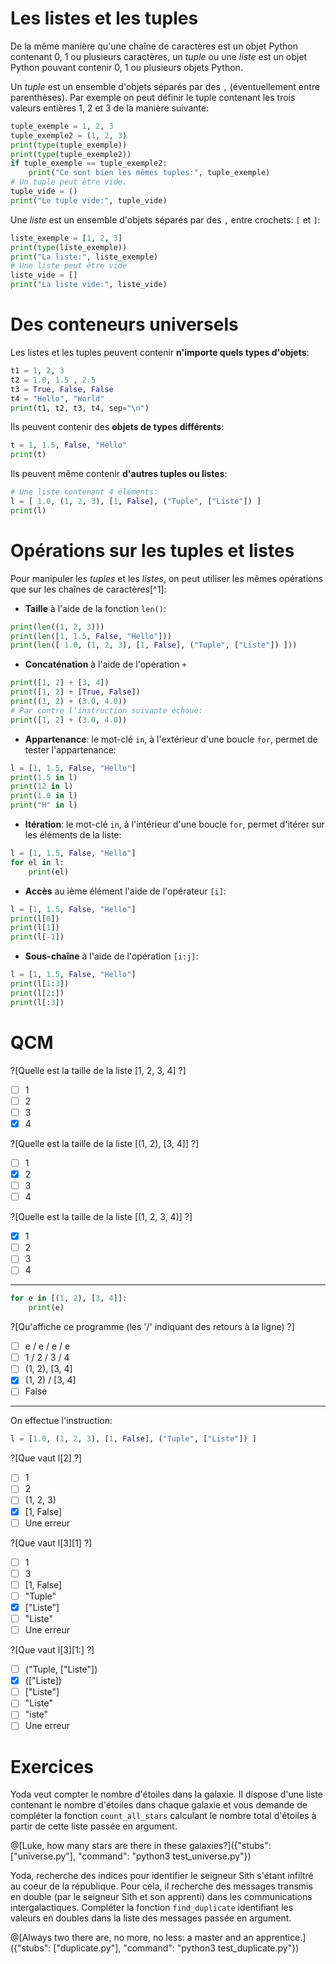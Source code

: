 # Les listes et les tuples

De la même manière qu'une chaîne de caractères est un objet Python contenant 0, 1 ou plusieurs caractères, un *tuple* ou une *liste* 
est un objet Python pouvant contenir 0, 1 ou plusieurs objets Python.

Un *tuple* est un ensemble d'objets séparés par des `,` (éventuellement entre parenthèses). Par exemple on peut définir le tuple contenant les trois valeurs entières 1, 2 et 3 
de la manière suivante:

```python runnable
tuple_exemple = 1, 2, 3
tuple_exemple2 = (1, 2, 3)
print(type(tuple_exemple))
print(type(tuple_exemple2))
if tuple_exemple == tuple_exemple2:
    print("Ce sont bien les mêmes tuples:", tuple_exemple)
# Un tuple peut être vide.
tuple_vide = ()
print("Le tuple vide:", tuple_vide)
```
Une *liste* est un ensemble d'objets séparés par des `,` entre crochets: `[` et `]`:

```python runnable
liste_exemple = [1, 2, 3]
print(type(liste_exemple))
print("La liste:", liste_exemple)
# Une liste peut être vide
liste_vide = []
print("La liste vide:", liste_vide)
```

# Des conteneurs universels

Les listes et les tuples peuvent contenir **n'importe quels types d'objets**:

```python runnable
t1 = 1, 2, 3
t2 = 1.0, 1.5 , 2.5
t3 = True, False, False
t4 = "Hello", "World"
print(t1, t2, t3, t4, sep="\n")
```
Ils peuvent contenir des **objets de types différents**:

```python runnable
t = 1, 1.5, False, "Hello"
print(t)
```
Ils peuvent même contenir **d'autres tuples ou listes**:

```python runnable
# Une liste contenant 4 éléments:
l = [ 1.0, (1, 2, 3), [1, False], ("Tuple", ["Liste"]) ]
print(l)
```

# Opérations sur les tuples et listes

Pour manipuler les *tuples* et les *listes*, on peut utiliser les mêmes opérations que sur les chaînes de caractères[^­1]:
 * **Taille** à l'aide de la fonction `len()`:
```python runnable
print(len((1, 2, 3)))
print(len([1, 1.5, False, "Hello"]))
print(len([ 1.0, (1, 2, 3), [1, False], ("Tuple", ["Liste"]) ]))
```
 * **Concaténation** à l'aide de l'opération `+`
```python runnable
print([1, 2] + [3, 4])
print([1, 2] + [True, False])
print((1, 2) + (3.0, 4.0))
# Par contre l'instruction suivante échoue:
print([1, 2] + (3.0, 4.0))
```
 * **Appartenance**: le mot-clé `in`, à l'extérieur d'une boucle `for`, permet de tester l'appartenance:
```python runnable
l = [1, 1.5, False, "Hello"]
print(1.5 in l)
print(12 in l)
print(1.0 in l)
print("H" in l)
```
 * **Itération**: le mot-clé `in`, à l'intérieur d'une boucle `for`, permet d'itérer sur les éléments de la liste:
```python runnable
l = [1, 1.5, False, "Hello"]
for el in l:
    print(el)
```
 * **Accès** au ième élément l'aide de l'opérateur `[i]`:
```python runnable
l = [1, 1.5, False, "Hello"]
print(l[0])
print(l[1])
print(l[-1])
```
 * **Sous-chaîne** à l'aide de l'opération `[i:j]`:
```python runnable
l = [1, 1.5, False, "Hello"]
print(l[1:3])
print(l[2:])
print(l[:3])
```

# QCM

?[Quelle est la taille de la liste [1, 2, 3, 4] ?]
-[ ] 1
-[ ] 2
-[ ] 3
-[X] 4

?[Quelle est la taille de la liste [(1, 2), [3, 4]] ?]
-[ ] 1
-[X] 2
-[ ] 3
-[ ] 4

?[Quelle est la taille de la liste [(1, 2, 3, 4)] ?]
-[X] 1
-[ ] 2
-[ ] 3
-[ ] 4

---

```python
for e in [(1, 2), [3, 4]]:
    print(e)
```
?[Qu'affiche ce programme (les '/' indiquant des retours à la ligne) ?]
-[ ] e / e / e / e
-[ ] 1 / 2 / 3 / 4
-[ ] (1, 2), [3, 4]
-[X] (1, 2) / [3, 4]
-[ ] False

---

On effectue l'instruction:
```python
l = [1.0, (1, 2, 3), [1, False], ("Tuple", ["Liste"]) ]
```

?[Que vaut l[2] ?]
-[ ] 1
-[ ] 2
-[ ] (1, 2, 3)
-[X] [1, False]
-[ ] Une erreur

?[Que vaut l[3][1] ?]
-[ ] 1
-[ ] 3
-[ ] [1, False]
-[ ] "Tuple"
-[X] ["Liste"]
-[ ] "Liste"
-[ ] Une erreur

?[Que vaut l[3][1:] ?]
-[ ] ("Tuple, ["Liste"])
-[X] (["Liste])
-[ ] ["Liste"]
-[ ] "Liste"
-[ ] "iste"
-[ ] Une erreur

# Exercices

Yoda veut compter le nombre d'étoiles dans la galaxie. Il dispose d'une liste contenant le nombre d'étoiles dans chaque galaxie
et vous demande de compléter la fonction `count_all_stars` calculant le nombre total d'étoiles à partir de cette liste passée en argument.

@[Luke, how many stars are there in these galaxies?]({"stubs": ["universe.py"], "command": "python3 test_universe.py"})

Yoda, recherche des indices pour identifier le seigneur Sith s'étant infiltré au coeur de la république. Pour cela, il recherche des messages transmis
en double (par le seigneur Sith et son apprenti) dans les communications intergalactiques.
Compléter la fonction `find_duplicate` identifiant les valeurs en doubles dans la liste des messages passée en argument.

@[Always two there are, no more, no less: a master and an apprentice.]({"stubs": ["duplicate.py"], "command": "python3 test_duplicate.py"})

